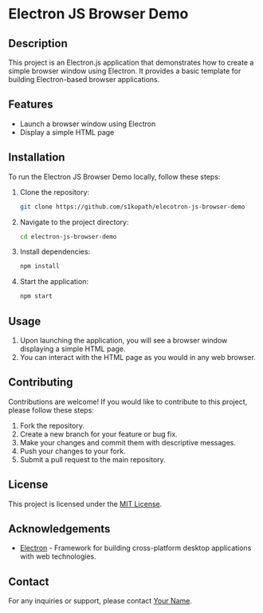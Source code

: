 # Electron JS Browser Demo

## Description
This project is an Electron.js application that demonstrates how to create a simple browser window using Electron. It provides a basic template for building Electron-based browser applications.

## Features
- Launch a browser window using Electron
- Display a simple HTML page

## Installation
To run the Electron JS Browser Demo locally, follow these steps:

1. Clone the repository:
    ```bash
    git clone https://github.com/s1kopath/elecotron-js-browser-demo
    ```

2. Navigate to the project directory:
    ```bash
    cd electron-js-browser-demo
    ```

3. Install dependencies:
    ```bash
    npm install
    ```

4. Start the application:
    ```bash
    npm start
    ```

## Usage
1. Upon launching the application, you will see a browser window displaying a simple HTML page.
2. You can interact with the HTML page as you would in any web browser.

## Contributing
Contributions are welcome! If you would like to contribute to this project, please follow these steps:

1. Fork the repository.
2. Create a new branch for your feature or bug fix.
3. Make your changes and commit them with descriptive messages.
4. Push your changes to your fork.
5. Submit a pull request to the main repository.

## License
This project is licensed under the [MIT License](LICENSE).

## Acknowledgements
- [Electron](https://www.electronjs.org/) - Framework for building cross-platform desktop applications with web technologies.

## Contact
For any inquiries or support, please contact [Your Name](mailto:your.email@example.com).

